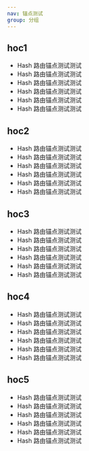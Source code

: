 ```yaml
---
nav: 锚点测试
group: 分组
---
```


## hoc1

- Hash 路由锚点测试测试
- Hash 路由锚点测试测试
- Hash 路由锚点测试测试
- Hash 路由锚点测试测试
- Hash 路由锚点测试测试
- Hash 路由锚点测试测试

## hoc2

- Hash 路由锚点测试测试
- Hash 路由锚点测试测试
- Hash 路由锚点测试测试
- Hash 路由锚点测试测试
- Hash 路由锚点测试测试
- Hash 路由锚点测试测试

## hoc3

- Hash 路由锚点测试测试
- Hash 路由锚点测试测试
- Hash 路由锚点测试测试
- Hash 路由锚点测试测试
- Hash 路由锚点测试测试
- Hash 路由锚点测试测试

## hoc4

- Hash 路由锚点测试测试
- Hash 路由锚点测试测试
- Hash 路由锚点测试测试
- Hash 路由锚点测试测试
- Hash 路由锚点测试测试
- Hash 路由锚点测试测试

## hoc5

- Hash 路由锚点测试测试
- Hash 路由锚点测试测试
- Hash 路由锚点测试测试
- Hash 路由锚点测试测试
- Hash 路由锚点测试测试
- Hash 路由锚点测试测试
